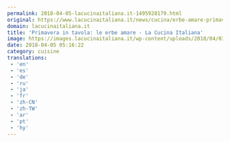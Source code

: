 ```yaml
---
permalink: 2018-04-05-lacucinaitaliana.it-1495928179.html
original: https://www.lacucinaitaliana.it/news/cucina/erbe-amare-primavera/
domain: lacucinaitaliana.it
title: 'Primavera in tavola: le erbe amare - La Cucina Italiana'
image: https://images.lacucinaitaliana.it/wp-content/uploads/2018/04/03131948/iStock-erbe-amare-1600x800.jpg
date: 2018-04-05 05:16:22
category: cuisine
translations: 
 - 'en'
 - 'es'
 - 'de'
 - 'ru'
 - 'ja'
 - 'fr'
 - 'zh-CN'
 - 'zh-TW'
 - 'ar'
 - 'pt'
 - 'hy'
---
```


